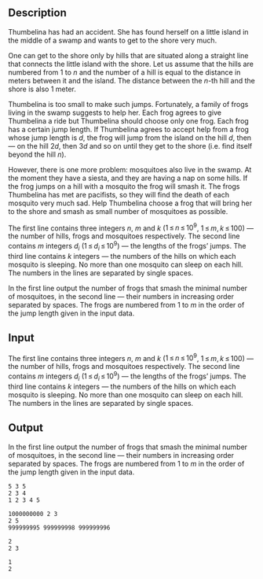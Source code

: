 ## Description

<div><p>Thumbelina has had an accident. She has found herself on a little island in the middle of a swamp and wants to get to the shore very much.</p><p>One can get to the shore only by hills that are situated along a straight line that connects the little island with the shore. Let us assume that the hills are numbered from <span class="tex-span">1</span> to <span class="tex-span"><i>n</i></span> and the number of a hill is equal to the distance in meters between it and the island. The distance between the <span class="tex-span"><i>n</i></span>-th hill and the shore is also <span class="tex-span">1</span> meter.</p><p>Thumbelina is too small to make such jumps. Fortunately, a family of frogs living in the swamp suggests to help her. Each frog agrees to give Thumbelina a ride but Thumbelina should choose only one frog. Each frog has a certain jump length. If Thumbelina agrees to accept help from a frog whose jump length is <span class="tex-span"><i>d</i></span>, the frog will jump from the island on the hill <span class="tex-span"><i>d</i></span>, then — on the hill <span class="tex-span">2<i>d</i></span>, then <span class="tex-span">3<i>d</i></span> and so on until they get to the shore (i.e. find itself beyond the hill <span class="tex-span"><i>n</i></span>).</p><p>However, there is one more problem: mosquitoes also live in the swamp. At the moment they have a siesta, and they are having a nap on some hills. If the frog jumps on a hill with a mosquito the frog will smash it. The frogs Thumbelina has met are pacifists, so they will find the death of each mosquito very much sad. Help Thumbelina choose a frog that will bring her to the shore and smash as small number of mosquitoes as possible.</p></div><div class="input-specification"><p>The first line contains three integers <span class="tex-span"><i>n</i></span>, <span class="tex-span"><i>m</i></span> and <span class="tex-span"><i>k</i></span> (<span class="tex-span">1 ≤ <i>n</i> ≤ 10<sup class="upper-index">9</sup></span>, <span class="tex-span">1 ≤ <i>m</i>, <i>k</i> ≤ 100</span>) — the number of hills, frogs and mosquitoes respectively. The second line contains <span class="tex-span"><i>m</i></span> integers <span class="tex-span"><i>d</i><sub class="lower-index"><i>i</i></sub></span> (<span class="tex-span">1 ≤ <i>d</i><sub class="lower-index"><i>i</i></sub> ≤ 10<sup class="upper-index">9</sup></span>) — the lengths of the frogs’ jumps. The third line contains <span class="tex-span"><i>k</i></span> integers — the numbers of the hills on which each mosquito is sleeping. No more than one mosquito can sleep on each hill. The numbers in the lines are separated by single spaces.</p></div><div class="output-specification"><p>In the first line output the number of frogs that smash the minimal number of mosquitoes, in the second line — their numbers in increasing order separated by spaces. The frogs are numbered from <span class="tex-span">1</span> to <span class="tex-span"><i>m</i></span> in the order of the jump length given in the input data.</p></div>

## Input

<p>The first line contains three integers <span class="tex-span"><i>n</i></span>, <span class="tex-span"><i>m</i></span> and <span class="tex-span"><i>k</i></span> (<span class="tex-span">1 ≤ <i>n</i> ≤ 10<sup class="upper-index">9</sup></span>, <span class="tex-span">1 ≤ <i>m</i>, <i>k</i> ≤ 100</span>) — the number of hills, frogs and mosquitoes respectively. The second line contains <span class="tex-span"><i>m</i></span> integers <span class="tex-span"><i>d</i><sub class="lower-index"><i>i</i></sub></span> (<span class="tex-span">1 ≤ <i>d</i><sub class="lower-index"><i>i</i></sub> ≤ 10<sup class="upper-index">9</sup></span>) — the lengths of the frogs’ jumps. The third line contains <span class="tex-span"><i>k</i></span> integers — the numbers of the hills on which each mosquito is sleeping. No more than one mosquito can sleep on each hill. The numbers in the lines are separated by single spaces.</p>

## Output

<p>In the first line output the number of frogs that smash the minimal number of mosquitoes, in the second line — their numbers in increasing order separated by spaces. The frogs are numbered from <span class="tex-span">1</span> to <span class="tex-span"><i>m</i></span> in the order of the jump length given in the input data.</p>





```input1
5 3 5
2 3 4
1 2 3 4 5

```




```input2
1000000000 2 3
2 5
999999995 999999998 999999996

```




```output1
2
2 3

```




```output2
1
2

```


